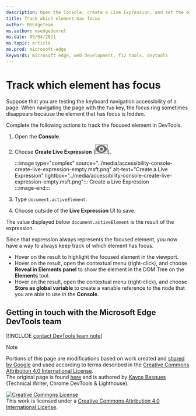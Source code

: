 ```yaml
---
description: Open the Console, create a Live Expression, and set the expression to document.activeElement.
title: Track which element has focus
author: MSEdgeTeam
ms.author: msedgedevrel
ms.date: 05/04/2021
ms.topic: article
ms.prod: microsoft-edge
keywords: microsoft edge, web development, f12 tools, devtools
---
```

<!-- Copyright Kayce Basques 

   Licensed under the Apache License, Version 2.0 (the "License");
   you may not use this file except in compliance with the License.
   You may obtain a copy of the License at

       https://www.apache.org/licenses/LICENSE-2.0

   Unless required by applicable law or agreed to in writing, software
   distributed under the License is distributed on an "AS IS" BASIS,
   WITHOUT WARRANTIES OR CONDITIONS OF ANY KIND, either express or implied.
   See the License for the specific language governing permissions and
   limitations under the License.  -->  
# Track which element has focus  

Suppose that you are testing the keyboard navigation accessibility of a page.  When navigating the page with the `Tab` key, the focus ring sometimes disappears because the element that has focus is hidden.  

Complete the following actions to track the focused element in DevTools.  

1.  Open the **Console**.  
1.  Choose **Create Live Expression** \(![Create Live Expression](../media/create-live-expression-icon.msft.png)\).  
    
    :::image type="complex" source="../media/accessibility-console-create-live-expression-empty.msft.png" alt-text="Create a Live Expression" lightbox="../media/accessibility-console-create-live-expression-empty.msft.png":::
       Create a Live Expression  
    :::image-end:::  
    
1.  Type `document.activeElement`.  
1.  Choose outside of the **Live Expression** UI to save.  
    
The value displayed below `document.activeElement` is the result of the expression.  

Since that expression always represents the focused element, you now have a way to always keep track of which element has focus.  

*   Hover on the result to highlight the focused element in the viewport.  
*   Hover on the result, open the contextual menu \(right-click\), and choose **Reveal in Elements panel** to show the element in the DOM Tree on the **Elements** tool.  
*   Hover on the result, open the contextual menu \(right-click\), and choose **Store as global variable** to create a variable reference to the node that you are able to use in the **Console**.  

## Getting in touch with the Microsoft Edge DevTools team  

[!INCLUDE [contact DevTools team note](../includes/contact-devtools-team-note.md)]  

<!-- links -->  

> [!NOTE]
> Portions of this page are modifications based on work created and [shared by Google][GoogleSitePolicies] and used according to terms described in the [Creative Commons Attribution 4.0 International License][CCA4IL].  
> The original page is found [here](https://developers.google.com/web/tools/chrome-devtools/accessibility/focus) and is authored by [Kayce Basques][KayceBasques] \(Technical Writer, Chrome DevTools \& Lighthouse\).  

[![Creative Commons License][CCby4Image]][CCA4IL]  
This work is licensed under a [Creative Commons Attribution 4.0 International License][CCA4IL].  

[CCA4IL]: https://creativecommons.org/licenses/by/4.0  
[CCby4Image]: https://i.creativecommons.org/l/by/4.0/88x31.png  
[GoogleSitePolicies]: https://developers.google.com/terms/site-policies  
[KayceBasques]: https://developers.google.com/web/resources/contributors#kayce-basques  
